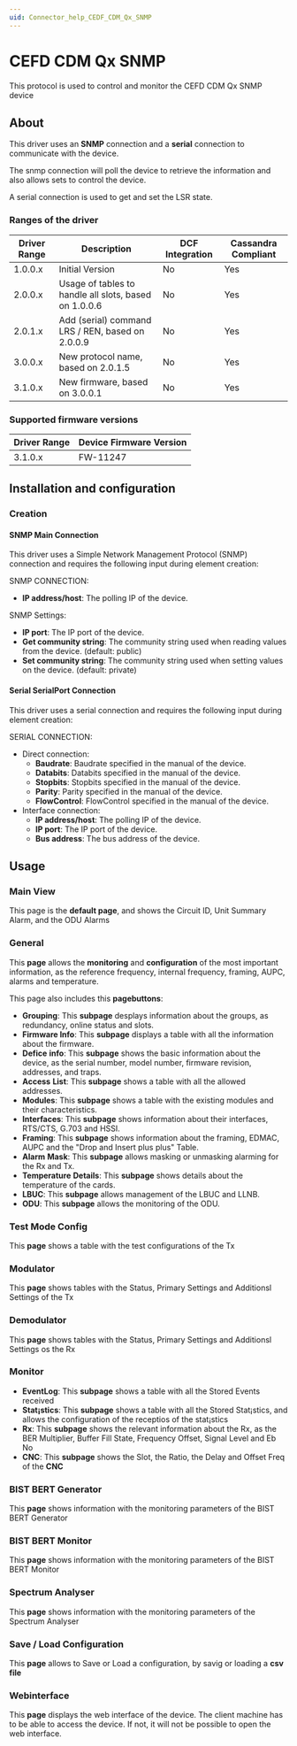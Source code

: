 ```yaml
---
uid: Connector_help_CEDF_CDM_Qx_SNMP
---
```


# CEFD CDM Qx SNMP

This protocol is used to control and monitor the CEFD CDM Qx SNMP device

## About

This driver uses an **SNMP** connection and a **serial** connection to communicate with the device.

The snmp connection will poll the device to retrieve the information and also allows sets to control the device.

A serial connection is used to get and set the LSR state.

### Ranges of the driver

| **Driver Range** | **Description**                                       | **DCF Integration** | **Cassandra Compliant** |
|------------------|-------------------------------------------------------|---------------------|-------------------------|
| 1.0.0.x          | Initial Version                                       | No                  | Yes                     |
| 2.0.0.x          | Usage of tables to handle all slots, based on 1.0.0.6 | No                  | Yes                     |
| 2.0.1.x          | Add (serial) command LRS / REN, based on 2.0.0.9      | No                  | Yes                     |
| 3.0.0.x          | New protocol name, based on 2.0.1.5                   | No                  | Yes                     |
| 3.1.0.x          | New firmware, based on 3.0.0.1                        | No                  | Yes                     |

### Supported firmware versions

| **Driver Range** | **Device Firmware Version** |
|------------------|-----------------------------|
| 3.1.0.x          | FW-11247                    |

## Installation and configuration

### Creation

#### SNMP Main Connection

This driver uses a Simple Network Management Protocol (SNMP) connection and requires the following input during element creation:

SNMP CONNECTION:

- **IP address/host**: The polling IP of the device.

SNMP Settings:

- **IP port**: The IP port of the device.
- **Get community string**: The community string used when reading values from the device. (default: public)
- **Set community string**: The community string used when setting values on the device. (default: private)

#### Serial SerialPort Connection

This driver uses a serial connection and requires the following input during element creation:

SERIAL CONNECTION:

- Direct connection:
  - **Baudrate**: Baudrate specified in the manual of the device.
  - **Databits**: Databits specified in the manual of the device.
  - **Stopbits**: Stopbits specified in the manual of the device.
  - **Parity**: Parity specified in the manual of the device.
  - **FlowControl**: FlowControl specified in the manual of the device.
- Interface connection:
  - **IP address/host**: The polling IP of the device.
  - **IP port**: The IP port of the device.
  - **Bus address**: The bus address of the device.

## Usage

### Main View

This page is the **default page**, and shows the Circuit ID, Unit Summary Alarm, and the ODU Alarms

### General

This **page** allows the **monitoring** and **configuration** of the most important information, as the reference frequency, internal frequency, framing, AUPC, alarms and temperature.

This page also includes this **pagebuttons**:

- **Grouping**: This **subpage** desplays information about the groups, as redundancy, online status and slots.
- **Firmware Info**: This **subpage** displays a table with all the information about the firmware.
- **Defice** **info**: This **subpage** shows the basic information about the device, as the serial number, model number, firmware revision, addresses, and traps.
- **Access** **List**: This **subpage** shows a table with all the allowed addresses.
- **Modules**: This **subpage** shows a table with the existing modules and their characteristics.
- **Interfaces**: This **subpage** shows information about their interfaces, RTS/CTS, G.703 and HSSI.
- **Framing**: This **subpage** shows information about the framing, EDMAC, AUPC and the "Drop and Insert plus plus" Table.
- **Alarm** **Mask**: This **subpage** allows masking or unmasking alarming for the Rx and Tx.
- **Temperature** **Details**: This **subpage** shows details about the temperature of the cards.
- **LBUC**: This **subpage** allows management of the LBUC and LLNB.
- **ODU**: This **subpage** allows the monitoring of the ODU.

### Test Mode Config

This **page** shows a table with the test configurations of the Tx

### Modulator

This **page** shows tables with the Status, Primary Settings and Additionsl Settings of the Tx

### Demodulator

This **page** shows tables with the Status, Primary Settings and Additionsl Settings os the Rx

### Monitor

- **EventLog**: This **subpage** shows a table with all the Stored Events received
- **Stat¡stics**: This **subpage** shows a table with all the Stored Stat¡stics, and allows the configuration of the receptios of the stat¡stics
- **Rx**: This **subpage** shows the relevant information about the Rx, as the BER Multiplier, Buffer Fill State, Frequency Offset, Signal Level and Eb No
- **CNC**: This **subpage** shows the Slot, the Ratio, the Delay and Offset Freq of the **CNC**

### BIST BERT Generator

This **page** shows information with the monitoring parameters of the BIST BERT Generator

### BIST BERT Monitor

This **page** shows information with the monitoring parameters of the BIST BERT Monitor

### Spectrum Analyser

This **page** shows information with the monitoring parameters of the Spectrum Analyser

### Save / Load Configuration

This **page** allows to Save or Load a configuration, by savig or loading a **csv file**

### Webinterface

This **page** displays the web interface of the device. The client machine has to be able to access the device. If not, it will not be possible to open the web interface.
